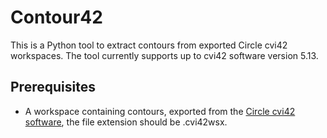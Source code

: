 # Contour42
This is a Python tool to extract contours from exported Circle cvi42 workspaces.
The tool currently supports up to cvi42 software version 5.13.

## Prerequisites
- A workspace containing contours, exported from the [Circle cvi42 software](https://www.circlecvi.com/), the file extension should be .cvi42wsx.
